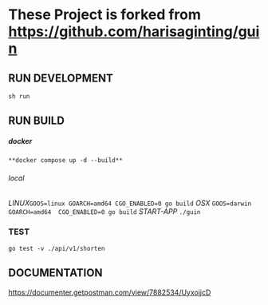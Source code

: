 # These Project is forked from https://github.com/harisaginting/guin

## RUN DEVELOPMENT ##
```sh run``` 

## RUN BUILD ##

##### docker ######
```**docker compose up -d --build**```

###### local ######
*LINUX*```GOOS=linux GOARCH=amd64 CGO_ENABLED=0 go build```
*OSX*  ```GOOS=darwin GOARCH=amd64  CGO_ENABLED=0 go build```
*START-APP* ```./guin```

### TEST ###
```go test -v ./api/v1/shorten``` 


## DOCUMENTATION ## 
https://documenter.getpostman.com/view/7882534/UyxojjcD